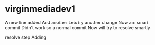 # virginmediadev1
A new line added
And another
Lets try another change
Now am smart commit
Didn't work so a normal commit
Now will try to resolve smartly

 resolve step
Adding
